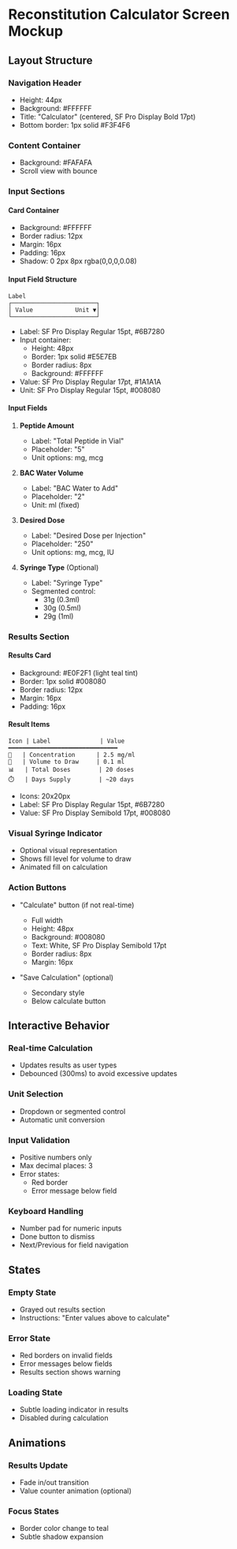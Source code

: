 # Reconstitution Calculator Screen Mockup

## Layout Structure

### Navigation Header
- Height: 44px
- Background: #FFFFFF
- Title: "Calculator" (centered, SF Pro Display Bold 17pt)
- Bottom border: 1px solid #F3F4F6

### Content Container
- Background: #FAFAFA
- Scroll view with bounce

### Input Sections

#### Card Container
- Background: #FFFFFF
- Border radius: 12px
- Margin: 16px
- Padding: 16px
- Shadow: 0 2px 8px rgba(0,0,0,0.08)

#### Input Field Structure
```
Label
┌────────────────────────┐
│ Value            Unit ▼│
└────────────────────────┘
```

- Label: SF Pro Display Regular 15pt, #6B7280
- Input container: 
  - Height: 48px
  - Border: 1px solid #E5E7EB
  - Border radius: 8px
  - Background: #FFFFFF
- Value: SF Pro Display Regular 17pt, #1A1A1A
- Unit: SF Pro Display Regular 15pt, #008080

#### Input Fields

1. **Peptide Amount**
   - Label: "Total Peptide in Vial"
   - Placeholder: "5"
   - Unit options: mg, mcg

2. **BAC Water Volume**
   - Label: "BAC Water to Add"
   - Placeholder: "2"
   - Unit: ml (fixed)

3. **Desired Dose**
   - Label: "Desired Dose per Injection"
   - Placeholder: "250"
   - Unit options: mg, mcg, IU

4. **Syringe Type** (Optional)
   - Label: "Syringe Type"
   - Segmented control:
     - 31g (0.3ml)
     - 30g (0.5ml)
     - 29g (1ml)

### Results Section

#### Results Card
- Background: #E0F2F1 (light teal tint)
- Border: 1px solid #008080
- Border radius: 12px
- Margin: 16px
- Padding: 16px

#### Result Items
```
Icon | Label              | Value
━━━━━━━━━━━━━━━━━━━━━━━━━━━━━━━
🧪   | Concentration      | 2.5 mg/ml
💉   | Volume to Draw     | 0.1 ml
📊   | Total Doses        | 20 doses
⏱️   | Days Supply        | ~20 days
```

- Icons: 20x20px
- Label: SF Pro Display Regular 15pt, #6B7280
- Value: SF Pro Display Semibold 17pt, #008080

### Visual Syringe Indicator
- Optional visual representation
- Shows fill level for volume to draw
- Animated fill on calculation

### Action Buttons
- "Calculate" button (if not real-time)
  - Full width
  - Height: 48px
  - Background: #008080
  - Text: White, SF Pro Display Semibold 17pt
  - Border radius: 8px
  - Margin: 16px

- "Save Calculation" (optional)
  - Secondary style
  - Below calculate button

## Interactive Behavior

### Real-time Calculation
- Updates results as user types
- Debounced (300ms) to avoid excessive updates

### Unit Selection
- Dropdown or segmented control
- Automatic unit conversion

### Input Validation
- Positive numbers only
- Max decimal places: 3
- Error states:
  - Red border
  - Error message below field

### Keyboard Handling
- Number pad for numeric inputs
- Done button to dismiss
- Next/Previous for field navigation

## States

### Empty State
- Grayed out results section
- Instructions: "Enter values above to calculate"

### Error State
- Red borders on invalid fields
- Error messages below fields
- Results section shows warning

### Loading State
- Subtle loading indicator in results
- Disabled during calculation

## Animations

### Results Update
- Fade in/out transition
- Value counter animation (optional)

### Focus States
- Border color change to teal
- Subtle shadow expansion